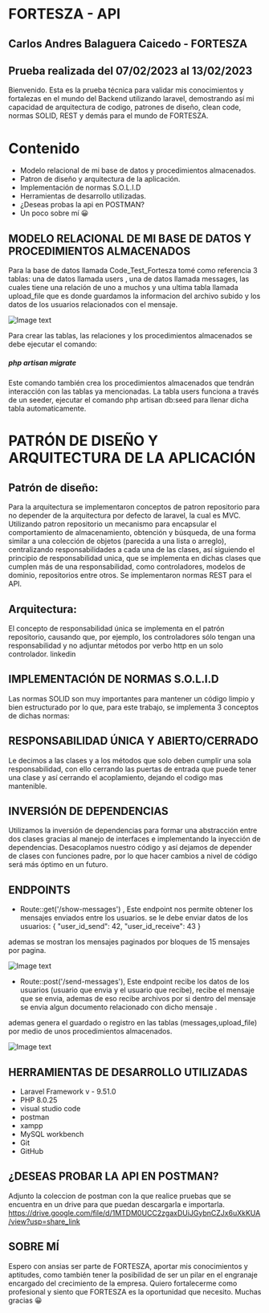 
# FORTESZA - API 
## Carlos Andres Balaguera Caicedo - FORTESZA

## Prueba realizada del 07/02/2023 al 13/02/2023
Bienvenido. Esta es la prueba técnica para validar mis conocimientos y fortalezas en el mundo del Backend utilizando laravel, demostrando así mi capacidad de arquitectura de codigo, patrones de diseño, clean code, normas SOLID, REST y demás para el mundo de FORTESZA.

# Contenido
* Modelo relacional de mi base de datos y procedimientos almacenados.
* Patron de diseño y arquitectura de la aplicación.
* Implementación de normas S.O.L.I.D
* Herramientas de desarrollo utilizadas.
* ¿Deseas probas la api en POSTMAN?
* Un poco sobre mí 😀

## MODELO RELACIONAL DE MI BASE DE DATOS Y PROCEDIMIENTOS ALMACENADOS
Para la base de datos llamada Code_Test_Fortesza tomé como referencia 3 tablas: una de datos llamada users , una de datos llamada messages, las cuales tiene una relación de uno a muchos y una ultima tabla llamada upload_file que es donde guardamos la informacion del archivo subido y los datos de los usuarios relacionados con el mensaje.

![Image text](https://github.com/ccaicedo22/code_test_fortesza/blob/solid_application/public/images/tablas.png)

Para crear las tablas, las relaciones y los procedimientos almacenados se debe ejecutar el comando:
##### php artisan migrate

Este comando también crea los procedimientos almacenados que tendrán interacción con las tablas ya mencionadas.
La tabla users funciona a través de un seeder, ejecutar el comando php artisan db:seed para llenar dicha tabla automaticamente.

# PATRÓN DE DISEÑO Y ARQUITECTURA DE LA APLICACIÓN
## Patrón de diseño:
Para la arquitectura se implementaron conceptos de patron repositorio para no depender de la arquitectura por defecto de laravel, la cual es MVC. Utilizando patron repositorio un mecanismo para encapsular el comportamiento de almacenamiento, obtención y búsqueda, de una forma similar a una colección de objetos (parecida a una lista o arreglo), centralizando responsabilidades a cada una de las clases, así siguiendo el principio de responsabilidad unica, que se implementa en dichas clases que cumplen más de una responsabilidad, como controladores, modelos de dominio, repositorios entre otros. Se implementaron normas REST para el API.
## Arquitectura:
El concepto de responsabilidad única se implementa en el patrón repositorio, causando que, por ejemplo, los controladores sólo tengan una responsabilidad y no adjuntar métodos por verbo http en un solo controlador.
linkedin
## IMPLEMENTACIÓN DE NORMAS S.O.L.I.D
Las normas SOLID son muy importantes para mantener un código limpio y bien estructurado por lo que, para este trabajo, se implementa 3 conceptos de dichas normas:

## RESPONSABILIDAD ÚNICA Y ABIERTO/CERRADO
Le decimos a las clases y a los métodos que solo deben cumplir una sola responsabilidad, con ello cerrando las puertas de entrada que puede tener una clase y así cerrando el acoplamiento, dejando el codigo mas mantenible.
## INVERSIÓN DE DEPENDENCIAS
Utilizamos la inversión de dependencias para formar una abstracción entre dos clases gracias al manejo de interfaces e implementando la inyección de dependencias. Desacoplamos nuestro código y así dejamos de depender de clases con funciones padre, por lo que hacer cambios a nivel de código será más óptimo en un futuro.

## ENDPOINTS
* Route::get('/show-messages') , Este endpoint nos permite obtener los mensajes enviados entre los usuarios. se le debe enviar datos de los usuarios:
{
    "user_id_send": 42,
    "user_id_receive": 43
}

ademas se mostran los mensajes paginados por bloques de 15 mensajes por pagina.

![Image text](https://github.com/ccaicedo22/code_test_fortesza/blob/solid_application/public/images/SHOW-MESSAGES.png)

* Route::post('/send-messages'), Este endpoint recibe los datos de los usuarios (usuario que envia y el usuario que recibe), recibe el mensaje que se envia, ademas de eso recibe archivos por si dentro del mensaje se envia algun documento relacionado con dicho mensaje .

ademas genera el guardado o registro en las tablas (messages,upload_file) por medio de unos procedimientos almacenados.

![Image text](https://github.com/ccaicedo22/code_test_fortesza/blob/solid_application/public/images/SEND-MESSAGES.png)

## HERRAMIENTAS DE DESARROLLO UTILIZADAS
* Laravel Framework v - 9.51.0 
* PHP 8.0.25 
* visual studio code
* postman
* xampp
* MySQL workbench
* Git
* GitHub

## ¿DESEAS PROBAR LA API EN POSTMAN?
Adjunto la coleccion de postman con la que realice pruebas que se encuentra en un drive para que puedan descargarla e importarla. 
https://drive.google.com/file/d/1MTDM0UCC2zgaxDUiJGybnCZJx6uXkKUA/view?usp=share_link

## SOBRE MÍ
Espero con ansias ser parte de FORTESZA, aportar mis conocimientos y aptitudes, como también tener la posibilidad de ser un pilar en el engranaje encargado del crecimiento de la empresa. Quiero fortalecerme como profesional y siento que FORTESZA es la oportunidad que necesito. Muchas gracias 😀
